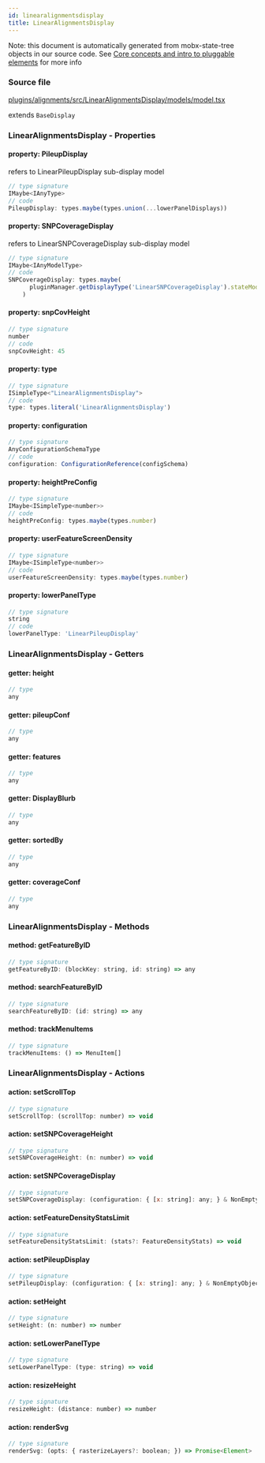 ```yaml
---
id: linearalignmentsdisplay
title: LinearAlignmentsDisplay
---
```


Note: this document is automatically generated from mobx-state-tree objects in
our source code. See
[Core concepts and intro to pluggable elements](/docs/developer_guide/) for more
info

### Source file

[plugins/alignments/src/LinearAlignmentsDisplay/models/model.tsx](https://github.com/GMOD/jbrowse-components/blob/main/plugins/alignments/src/LinearAlignmentsDisplay/models/model.tsx)

extends `BaseDisplay`

### LinearAlignmentsDisplay - Properties

#### property: PileupDisplay

refers to LinearPileupDisplay sub-display model

```js
// type signature
IMaybe<IAnyType>
// code
PileupDisplay: types.maybe(types.union(...lowerPanelDisplays))
```

#### property: SNPCoverageDisplay

refers to LinearSNPCoverageDisplay sub-display model

```js
// type signature
IMaybe<IAnyModelType>
// code
SNPCoverageDisplay: types.maybe(
      pluginManager.getDisplayType('LinearSNPCoverageDisplay').stateModel,
    )
```

#### property: snpCovHeight

```js
// type signature
number
// code
snpCovHeight: 45
```

#### property: type

```js
// type signature
ISimpleType<"LinearAlignmentsDisplay">
// code
type: types.literal('LinearAlignmentsDisplay')
```

#### property: configuration

```js
// type signature
AnyConfigurationSchemaType
// code
configuration: ConfigurationReference(configSchema)
```

#### property: heightPreConfig

```js
// type signature
IMaybe<ISimpleType<number>>
// code
heightPreConfig: types.maybe(types.number)
```

#### property: userFeatureScreenDensity

```js
// type signature
IMaybe<ISimpleType<number>>
// code
userFeatureScreenDensity: types.maybe(types.number)
```

#### property: lowerPanelType

```js
// type signature
string
// code
lowerPanelType: 'LinearPileupDisplay'
```

### LinearAlignmentsDisplay - Getters

#### getter: height

```js
// type
any
```

#### getter: pileupConf

```js
// type
any
```

#### getter: features

```js
// type
any
```

#### getter: DisplayBlurb

```js
// type
any
```

#### getter: sortedBy

```js
// type
any
```

#### getter: coverageConf

```js
// type
any
```

### LinearAlignmentsDisplay - Methods

#### method: getFeatureByID

```js
// type signature
getFeatureByID: (blockKey: string, id: string) => any
```

#### method: searchFeatureByID

```js
// type signature
searchFeatureByID: (id: string) => any
```

#### method: trackMenuItems

```js
// type signature
trackMenuItems: () => MenuItem[]
```

### LinearAlignmentsDisplay - Actions

#### action: setScrollTop

```js
// type signature
setScrollTop: (scrollTop: number) => void
```

#### action: setSNPCoverageHeight

```js
// type signature
setSNPCoverageHeight: (n: number) => void
```

#### action: setSNPCoverageDisplay

```js
// type signature
setSNPCoverageDisplay: (configuration: { [x: string]: any; } & NonEmptyObject & { setSubschema(slotName: string, data: unknown): any; } & IStateTreeNode<AnyConfigurationSchemaType>) => void
```

#### action: setFeatureDensityStatsLimit

```js
// type signature
setFeatureDensityStatsLimit: (stats?: FeatureDensityStats) => void
```

#### action: setPileupDisplay

```js
// type signature
setPileupDisplay: (configuration: { [x: string]: any; } & NonEmptyObject & { setSubschema(slotName: string, data: unknown): any; } & IStateTreeNode<AnyConfigurationSchemaType>) => void
```

#### action: setHeight

```js
// type signature
setHeight: (n: number) => number
```

#### action: setLowerPanelType

```js
// type signature
setLowerPanelType: (type: string) => void
```

#### action: resizeHeight

```js
// type signature
resizeHeight: (distance: number) => number
```

#### action: renderSvg

```js
// type signature
renderSvg: (opts: { rasterizeLayers?: boolean; }) => Promise<Element>
```
